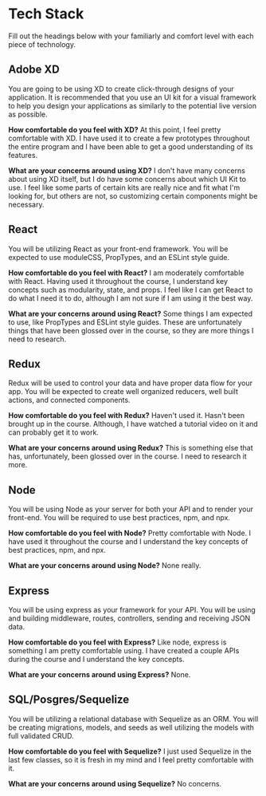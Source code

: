 # Tech Stack

Fill out the headings below with your familiarly and comfort level with each piece of technology.


## Adobe XD

You are going to be using XD to create click-through designs of your application. It is recommended that you use an UI kit for a visual framework to help you design your applications as similarly to the potential live version as possible.

**How comfortable do you feel with XD?**
At this point, I feel pretty comfortable with XD. I have used it to create a few prototypes throughout the entire program and I have been able to get a good understanding of its features.

**What are your concerns around using XD?**
I don't have many concerns about using XD itself, but I do have some concerns about which UI Kit to use. I feel like some parts of certain kits are really nice and fit what I'm looking for, but others are not, so customizing certain components might be necessary.

## React

You will be utilizing React as your front-end framework. You will be expected to use moduleCSS, PropTypes, and an ESLint style guide.

**How comfortable do you feel with React?**
I am moderately comfortable with React. Having used it throughout the course, I understand key concepts such as modularity, state, and props. I feel like I can get React to do what I need it to do, although I am not sure if I am using it the best way.

**What are your concerns around using React?**
Some things I am expected to use, like PropTypes and ESLint style guides. These are unfortunately things that have been glossed over in the course, so they are more things I need to research.

## Redux

Redux will be used to control your data and have proper data flow for your app. You will be expected to create well organized reducers, well built actions, and connected components.

**How comfortable do you feel with Redux?**
Haven't used it. Hasn't been brought up in the course. Although, I have watched a tutorial video on it and can probably get it to work.

**What are your concerns around using Redux?**
This is something else that has, unfortunately, been glossed over in the course. I need to research it more.

## Node

You will be using Node as your server for both your API and to render your front-end. You will be required to use best practices, npm, and npx.

**How comfortable do you feel with Node?**
Pretty comfortable with Node. I have used it throughout the course and I understand the key concepts of best practices, npm, and npx.

**What are your concerns around using Node?**
None really.

## Express

You will be using express as your framework for your API. You will be using and building middleware, routes, controllers, sending and receiving JSON data.

**How comfortable do you feel with Express?**
Like node, express is something I am pretty comfortable using. I have created a couple APIs during the course and I understand the key concepts.

**What are your concerns around using Express?**
None.

## SQL/Posgres/Sequelize

You will be utilizing a relational database with Sequelize as an ORM. You will be creating migrations, models, and seeds as well utilizing the models with full validated CRUD.

**How comfortable do you feel with Sequelize?**
I just used Sequelize in the last few classes, so it is fresh in my mind and I feel pretty comfortable with it.

**What are your concerns around using Sequelize?**
No concerns.
